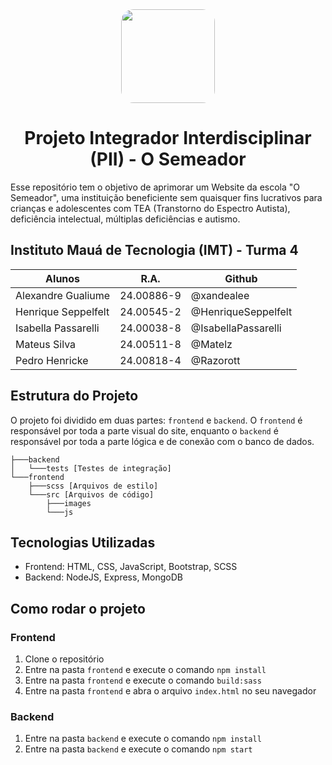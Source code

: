 <center>
    <image src="./frontend/src/images/icon_SVG.svg" width="150" style="border-radius:20px"/>

# Projeto Integrador Interdisciplinar (PII) - O Semeador

</center>

Esse repositório tem o objetivo de aprimorar um Website da escola "O Semeador", uma instituição beneficiente sem quaisquer fins lucrativos para crianças e adolescentes com TEA (Transtorno do Espectro Autista), deficiência intelectual, múltiplas deficiências e autismo.

## Instituto Mauá de Tecnologia (IMT) - Turma 4

<center>

| Alunos              | R.A.       | Github              |
| ------------------- | ---------- | ------------------- |
| Alexandre Gualiume  | 24.00886-9 | @xandealee          |
| Henrique Seppelfelt | 24.00545-2 | @HenriqueSeppelfelt |
| Isabella Passarelli | 24.00038-8 | @IsabellaPassarelli |
| Mateus Silva        | 24.00511-8 | @Matelz             |
| Pedro Henricke      | 24.00818-4 | @Razorott           |

</center>

## Estrutura do Projeto

O projeto foi dividido em duas partes: `frontend` e `backend`. O `frontend` é responsável por toda a parte visual do site, enquanto o `backend` é responsável por toda a parte lógica e de conexão com o banco de dados.

```
├───backend 
│   └───tests [Testes de integração]
└───frontend
    ├───scss [Arquivos de estilo]
    └───src [Arquivos de código]
        ├───images
        └───js
```

## Tecnologias Utilizadas

- Frontend: HTML, CSS, JavaScript, Bootstrap, SCSS
- Backend: NodeJS, Express, MongoDB

## Como rodar o projeto

### Frontend
1. Clone o repositório
2. Entre na pasta `frontend` e execute o comando `npm install`
3. Entre na pasta `frontend` e execute o comando `build:sass`
4. Entre na pasta `frontend` e abra o arquivo `index.html` no seu navegador

### Backend
1. Entre na pasta `backend` e execute o comando `npm install`
2. Entre na pasta `backend` e execute o comando `npm start`